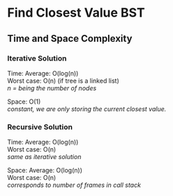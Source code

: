 # Find Closest Value BST
## Time and Space Complexity
### Iterative Solution
Time:
  Average: O(log(n))<br />
  Worst case: O(n) (if tree is a linked list)<br />
*n = being the number of nodes*

Space: O(1)<br />
*constant, we are only storing the current closest value.*

### Recursive Solution
Time:
  Average: O(log(n))<br />
  Worst case: O(n)<br />
*same as iterative solution*

Space:
  Average: O(log(n))<br />
  Worst case: O(n)<br />
*corresponds to number of frames in call stack*
